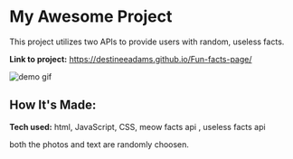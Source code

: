 # My Awesome Project
This project utilizes two APIs to provide users with random, useless facts.

**Link to project:** https://destineeadams.github.io/Fun-facts-page/

![demo gif](https://semii.space/files/RandomFunFacts.gif)

## How It's Made:

**Tech used:** html, JavaScript, CSS, meow facts api , useless facts api

both the photos and text are randomly choosen.
